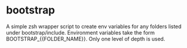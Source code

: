 # bootstrap
A simple zsh wrapper script to create env variables for any folders listed under bootstrap/include. Environment variables take the form BOOTSTRAP_{{FOLDER_NAME}}. Only one level of depth is used.
